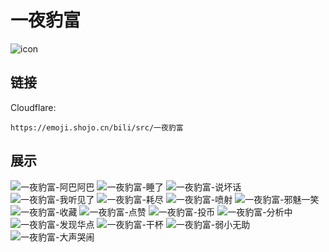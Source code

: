 # 一夜豹富
![icon](https://emoji.shojo.cn/bili/src/一夜豹富/icon.png)
## 链接
Cloudflare:
```
https://emoji.shojo.cn/bili/src/一夜豹富
```
## 展示
![一夜豹富-阿巴阿巴](https://emoji.shojo.cn/bili/src/一夜豹富/一夜豹富-阿巴阿巴.png)
![一夜豹富-睡了](https://emoji.shojo.cn/bili/src/一夜豹富/一夜豹富-睡了.png)
![一夜豹富-说坏话](https://emoji.shojo.cn/bili/src/一夜豹富/一夜豹富-说坏话.png)
![一夜豹富-我听见了](https://emoji.shojo.cn/bili/src/一夜豹富/一夜豹富-我听见了.png)
![一夜豹富-耗尽](https://emoji.shojo.cn/bili/src/一夜豹富/一夜豹富-耗尽.png)
![一夜豹富-喷射](https://emoji.shojo.cn/bili/src/一夜豹富/一夜豹富-喷射.png)
![一夜豹富-邪魅一笑](https://emoji.shojo.cn/bili/src/一夜豹富/一夜豹富-邪魅一笑.png)
![一夜豹富-收藏](https://emoji.shojo.cn/bili/src/一夜豹富/一夜豹富-收藏.png)
![一夜豹富-点赞](https://emoji.shojo.cn/bili/src/一夜豹富/一夜豹富-点赞.png)
![一夜豹富-投币](https://emoji.shojo.cn/bili/src/一夜豹富/一夜豹富-投币.png)
![一夜豹富-分析中](https://emoji.shojo.cn/bili/src/一夜豹富/一夜豹富-分析中.png)
![一夜豹富-发现华点](https://emoji.shojo.cn/bili/src/一夜豹富/一夜豹富-发现华点.png)
![一夜豹富-干杯](https://emoji.shojo.cn/bili/src/一夜豹富/一夜豹富-干杯.png)
![一夜豹富-弱小无助](https://emoji.shojo.cn/bili/src/一夜豹富/一夜豹富-弱小无助.png)
![一夜豹富-大声哭闹](https://emoji.shojo.cn/bili/src/一夜豹富/一夜豹富-大声哭闹.png)
